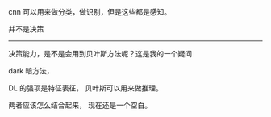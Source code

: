 cnn 可以用来做分类，做识别，但是这些都是感知。

并不是决策

---

决策能力，是不是会用到贝叶斯方法呢？这是我的一个疑问

dark 暗方法， 

DL 的强项是特征表征， 贝叶斯可以用来做推理。

两者应该怎么结合起来， 现在还是一个空白。
